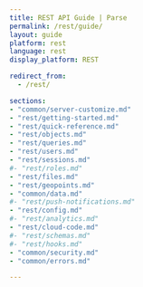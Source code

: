 ```yaml
---
title: REST API Guide | Parse
permalink: /rest/guide/
layout: guide
platform: rest
language: rest
display_platform: REST

redirect_from:
  - /rest/

sections:
- "common/server-customize.md"
- "rest/getting-started.md"
- "rest/quick-reference.md"
- "rest/objects.md"
- "rest/queries.md"
- "rest/users.md"
- "rest/sessions.md"
#- "rest/roles.md"
- "rest/files.md"
- "rest/geopoints.md"
- "common/data.md"
#- "rest/push-notifications.md"
- "rest/config.md"
#- "rest/analytics.md"
- "rest/cloud-code.md"
#- "rest/schemas.md"
#- "rest/hooks.md"
- "common/security.md"
- "common/errors.md"

---
```

